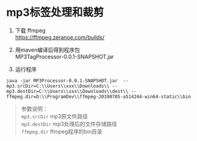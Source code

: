 # mp3标签处理和裁剪    
1. 下载 ffmpeg  
https://ffmpeg.zeranoe.com/builds/  

2. 用maven编译后得到程序包  
 MP3TagProcessor-0.0.1-SNAPSHOT.jar  
 
3. 运行程序  
 ```shell
java -jar MP3Processor-0.0.1-SNAPSHOT.jar  --mp3.srcDir=C:\\Users\\xxx\\Downloads\\ --mp3.destDir=C:\\Users\\xxx\\Downloads\\dest\\ --ffmpeg.dir=D:\\ProgramDev\\ffmpeg-20190705-a514244-win64-static\\bin
```
> 参数说明：  
> `mp3.srcDir` mp3原文件路径  
> `mp3.destDir` mp3处理后的文件存储路径  
> `ffmpeg.dir` ffmpeg程序的bin目录 
 
